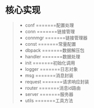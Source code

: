# 核心实现

> - conf        =======配置处理
> - conn        =======链接管理
> - connmgr     =======链接管理器
> - const       =======常量配置
> - dbpack      =======数据解压包
> - handler     =======数据处理
> - init        =======初始化调用
> - logger      =======日志对象
> - msg         =======消息封装
> - request     =======请求响应封装
> - router      =======消息id路由
> - server      =======服务器
> - utils       =======工具方法